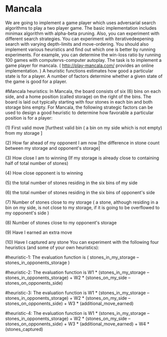# Mancala

We are going to implement a game player which uses adversarial search algorithms to play a two player game.
The basic implementation includes minimax algorithm with alpha-beta pruning. Also, you can experiment with 
different search strategies. You can experiment with iterativedeepening search with varying depth-limits and
move-ordering. You should also implement various heuristics and find out which one is better by running experiments.
For example, you can determine the win-loss ratio by running 100 games with computervs-computer autoplay.
The task is to implement a game player for mancala. 
( http://play-mancala.com/ provides an online implementation. )
A heuristic functions estimates how good a particular state is for a player. A number of factors determine whether 
a given state of the game is good for a player.  

#Mancala heuristics:
In Mancala, the board consists of six (6) bins on each side, and a home position (called storage) on the right of the bins. 
The board is laid out typically starting with four stones in each bin and both storage bins empty.
For Mancala, the following strategic factors  can be used to design a good heuristic to determine how favorable a
particular position is for a player:

(1)  First valid move [furthest valid bin ( a bin on my side which is not empty) from my storage ]

(2) How far ahead of my 
opponent I am now [the difference in stone count between my storage and opponent's storage]

(3)	How close I am to winning (If my storage is already close to containing half of total number of stones)

(4)	How close opponent is to winning 

(5)	the total number of stones residing in the six bins of my side

(6)	the total number of stones residing in the six bins of opponent's side

(7)	Number of stones close to my storage ( a stone, although residing in a bin on my side, is not close to my storage,
if it is going to be overflowed to my opponent's side )

(8)	Number of stones close to  my opponent's storage

(9)	Have I earned an extra move

(10)	Have I captured any stone
You can experiment with the following four heuristics (and some of your own heuristics): 

#heuristic-1: The evaluation function is
( stones_in_my_storage – stones_in_opponents_storage )

#heuristic-2: The evaluation function is
W1 * (stones_in_my_storage – stones_in_opponents_storage) + W2 * (stones_on_my_side – stones_on_opponents_side)

#heuristic-3: The evaluation function is
W1 * (stones_in_my_storage – stones_in_opponents_storage) + W2 * (stones_on_my_side – stones_on_opponents_side) + W3 * (additional_move_earned)

#heuristic-4: The evaluation function is
W1 * (stones_in_my_storage – stones_in_opponents_storage) + W2 * (stones_on_my_side – stones_on_opponents_side)  + W3 * (additional_move_earned) + W4 * (stones_captured)
